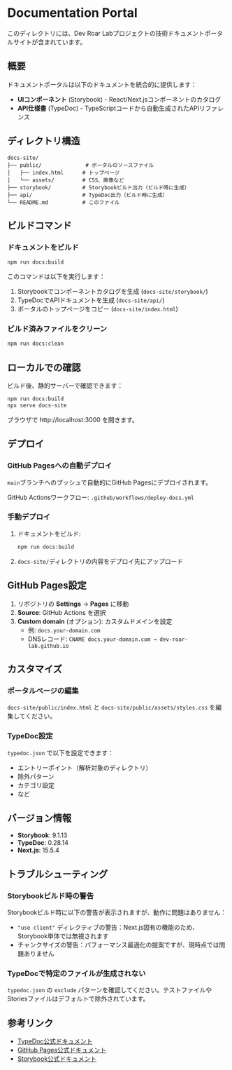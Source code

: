 # Documentation Portal

このディレクトリには、Dev Roar Labプロジェクトの技術ドキュメントポータルサイトが含まれています。

## 概要

ドキュメントポータルは以下のドキュメントを統合的に提供します：

- **UIコンポーネント** (Storybook) - React/Next.jsコンポーネントのカタログ
- **API仕様書** (TypeDoc) - TypeScriptコードから自動生成されたAPIリファレンス

## ディレクトリ構造

```
docs-site/
├── public/              # ポータルのソースファイル
│   ├── index.html      # トップページ
│   └── assets/         # CSS、画像など
├── storybook/          # Storybookビルド出力（ビルド時に生成）
├── api/                # TypeDoc出力（ビルド時に生成）
└── README.md           # このファイル
```

## ビルドコマンド

### ドキュメントをビルド

```bash
npm run docs:build
```

このコマンドは以下を実行します：

1. Storybookでコンポーネントカタログを生成 (`docs-site/storybook/`)
2. TypeDocでAPIドキュメントを生成 (`docs-site/api/`)
3. ポータルのトップページをコピー (`docs-site/index.html`)

### ビルド済みファイルをクリーン

```bash
npm run docs:clean
```

## ローカルでの確認

ビルド後、静的サーバーで確認できます：

```bash
npm run docs:build
npx serve docs-site
```

ブラウザで http://localhost:3000 を開きます。

## デプロイ

### GitHub Pagesへの自動デプロイ

`main`ブランチへのプッシュで自動的にGitHub Pagesにデプロイされます。

GitHub Actionsワークフロー: `.github/workflows/deploy-docs.yml`

### 手動デプロイ

1. ドキュメントをビルド:

   ```bash
   npm run docs:build
   ```

2. `docs-site/`ディレクトリの内容をデプロイ先にアップロード

## GitHub Pages設定

1. リポジトリの **Settings** → **Pages** に移動
2. **Source**: GitHub Actions を選択
3. **Custom domain** (オプション): カスタムドメインを設定
   - 例: `docs.your-domain.com`
   - DNSレコード: `CNAME docs.your-domain.com → dev-roar-lab.github.io`

## カスタマイズ

### ポータルページの編集

`docs-site/public/index.html` と `docs-site/public/assets/styles.css` を編集してください。

### TypeDoc設定

`typedoc.json` で以下を設定できます：

- エントリーポイント（解析対象のディレクトリ）
- 除外パターン
- カテゴリ設定
- など

## バージョン情報

- **Storybook**: 9.1.13
- **TypeDoc**: 0.28.14
- **Next.js**: 15.5.4

## トラブルシューティング

### Storybookビルド時の警告

Storybookビルド時に以下の警告が表示されますが、動作に問題はありません：

- `"use client"` ディレクティブの警告：Next.js固有の機能のため、Storybook単体では無視されます
- チャンクサイズの警告：パフォーマンス最適化の提案ですが、現時点では問題ありません

### TypeDocで特定のファイルが生成されない

`typedoc.json` の `exclude` パターンを確認してください。テストファイルやStoriesファイルはデフォルトで除外されています。

## 参考リンク

- [TypeDoc公式ドキュメント](https://typedoc.org/)
- [GitHub Pages公式ドキュメント](https://docs.github.com/pages)
- [Storybook公式ドキュメント](https://storybook.js.org/)
